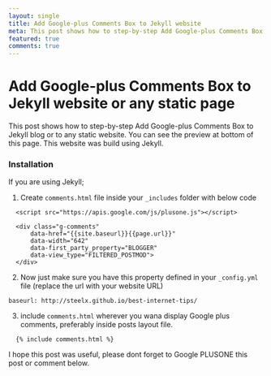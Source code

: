 ```yaml
---
layout: single
title: Add Google-plus Comments Box to Jekyll website
meta: This post shows how to step-by-step Add Google-plus Comments Box to Jekyll blog or to any static website.
featured: true
comments: true
---
```


# Add Google-plus Comments Box to Jekyll website or any static page

This post shows how to step-by-step Add Google-plus Comments Box to Jekyll blog or to any static website. You can see the preview at bottom of this page. This website was build using Jekyll.

### Installation

If you are using Jekyll;

1. Create `comments.html` file inside your `_includes` folder with below code

```
  <script src="https://apis.google.com/js/plusone.js"></script>
  
  <div class="g-comments"
      data-href="{{site.baseurl}}{{page.url}}"
      data-width="642"
      data-first_party_property="BLOGGER"
      data-view_type="FILTERED_POSTMOD">
  </div>
```


2. Now just make sure you have this property defined in your `_config.yml` file (replace the url with your website URL)

```
baseurl: http://steelx.github.io/best-internet-tips/
```


3. include `comments.html` wherever you wana display Google plus comments, preferably inside posts layout file.

```
  {% include comments.html %}
```

I hope this post was useful, please dont forget to Google PLUSONE this post or comment below.
